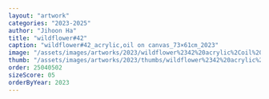 ```yaml
---
layout: "artwork"
categories: "2023-2025"
author: "Jihoon Ha"
title: "wildflower#42"
caption: "wildflower#42_acrylic,oil on canvas_73×61㎝_2023"
image: "/assets/images/artworks/2023/wildflower%2342%20acrylic%2Coil%20on%20canvas%2073x61cm%202023.jpg"
thumb: "/assets/images/artworks/2023/thumbs/wildflower%2342%20acrylic%2Coil%20on%20canvas%2073x61cm%202023.jpg"
order: 25040502
sizeScore: 05
orderByYear: 2023
---
```

